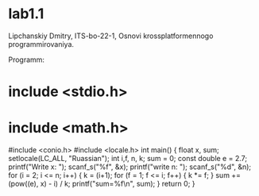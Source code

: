 # lab1.1
Lipchanskiy Dmitry, ITS-bo-22-1, Osnovi krossplatformennogo programmirovaniya.

Programm:
# include <stdio.h>
# include <math.h> 
#include <conio.h>
#include <locale.h>
int main()
{
float x, sum;
	setlocale(LC_ALL, "Ruassian");
	int i,f, n, k;
	sum = 0;
	const double e = 2.7;
printf("Write x: ");
	scanf_s("%f", &x);
	printf("write n: ");
	scanf_s("%d", &n);
for (i = 2; i <= n; i++)
	{
k = (i+1);
		for (f = 1; f <= i; f++)
		{
			k *= f;
		}
		sum += (pow((e), x) - i) / k;
		printf("sum=%f\n", sum);
}
	return 0;
       }

